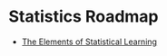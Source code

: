 # Statistics Roadmap
- [The Elements of Statistical Learning](https://www.springer.com/in/book/9780387216065)
